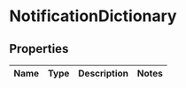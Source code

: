 # NotificationDictionary

## Properties
Name | Type | Description | Notes
------------ | ------------- | ------------- | -------------

